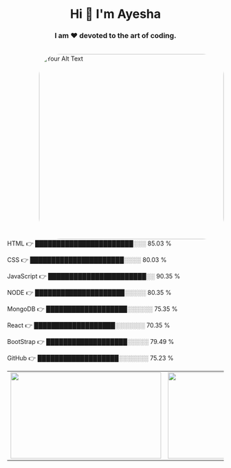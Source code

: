 <h1 align="center">Hi 👋 I'm Ayesha</h1>
<h3 align="center">I am ❤️ devoted to the art of coding.</h3>
<br>

<img align="right" style="margin-left: 200px; border-radius: 50px;width:430px;hight:430px;" alt="Your Alt Text" src="https://miro.medium.com/v2/resize:fit:1400/format:webp/1*qdAW1TjCN57h1lbuuzvchg.gif">

HTML   👉             ███████████████████████░░░   85.03 %

CSS    👉             ██████████████████████░░░░   80.03 %

JavaScript   👉       ███████████████████████░░   90.35 %

NODE     👉           █████████████████████░░░░░   80.35 %

MongoDB     👉        ███████████████████░░░░░░  75.35 %

React    👉           ███████████████████░░░░░░░   70.35 %

BootStrap  👉         ███████████████████░░░░░   79.49 %

GitHub  👉            ███████████████████░░░░░░░   75.23 %

<table>
  <tr>
    <td>
      <img src="https://user-images.githubusercontent.com/35374649/88078293-eb84b880-cb99-11ea-9429-bbc39fd16808.PNG" alt="" style="height: 200px;width:350px">
    </td>
    <td>
      <img src="https://camo.githubusercontent.com/9d067ffd8561a5b8a1969d35532624ce5424d607a4e84f2f24c4d1b3dfdfed2d/68747470733a2f2f6769746875622d726561646d652d73746174732e76657263656c2e6170702f6170693f757365726e616d653d61736875746f73682d706d69736872612673686f775f69636f6e733d74727565266c6f63616c653d656e" alt="" style="height: 200px;width:350px">
    </td>
    <td>    
      <img src="https://camo.githubusercontent.com/9c130d0b45942f3866bc65f70db7694254fc5389ef8b71cbd68c29ca022b0b8b/68747470733a2f2f6769746875622d726561646d652d73747265616b2d73746174732e6865726f6b756170702e636f6d2f3f757365723d61736875746f73682d706d697368726126" alt=""  style="height: 200px;width:350px">
    </td>
  </tr>
</table>
